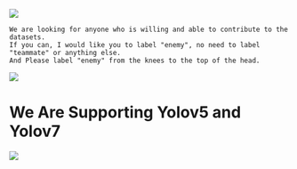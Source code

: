 ![](https://img.shields.io/github/downloads/leaf48/YOLOv5-Models-For-Valorant/total?style=for-the-badge)

```
We are looking for anyone who is willing and able to contribute to the datasets.
If you can, I would like you to label "enemy", no need to label "teammate" or anything else.
And Please label "enemy" from the knees to the top of the head.
```

![](https://media.tenor.co/images/72b910ef8b65ccdf1b327a5952d1b93a/raw)

# We Are Supporting Yolov5 and Yolov7

[![](https://c.tenor.com/T-WPIxw94EgAAAAC/jumping-jett-jett.gif)](https://youtube.com)
